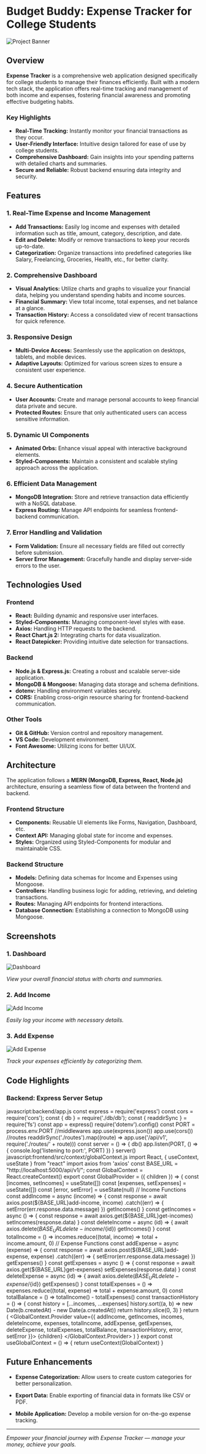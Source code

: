 # Budget Buddy: Expense Tracker for College Students

![Project Banner](./backend/S1.jpeg)

## Overview

**Expense Tracker** is a comprehensive web application designed specifically for college students to manage their finances efficiently. Built with a modern tech stack, the application offers real-time tracking and management of both income and expenses, fostering financial awareness and promoting effective budgeting habits.

### Key Highlights

- **Real-Time Tracking:** Instantly monitor your financial transactions as they occur.
- **User-Friendly Interface:** Intuitive design tailored for ease of use by college students.
- **Comprehensive Dashboard:** Gain insights into your spending patterns with detailed charts and summaries.
- **Secure and Reliable:** Robust backend ensuring data integrity and security.

## Features

### 1. **Real-Time Expense and Income Management**
- **Add Transactions:** Easily log income and expenses with detailed information such as title, amount, category, description, and date.
- **Edit and Delete:** Modify or remove transactions to keep your records up-to-date.
- **Categorization:** Organize transactions into predefined categories like Salary, Freelancing, Groceries, Health, etc., for better clarity.

### 2. **Comprehensive Dashboard**
- **Visual Analytics:** Utilize charts and graphs to visualize your financial data, helping you understand spending habits and income sources.
- **Financial Summary:** View total income, total expenses, and net balance at a glance.
- **Transaction History:** Access a consolidated view of recent transactions for quick reference.

### 3. **Responsive Design**
- **Multi-Device Access:** Seamlessly use the application on desktops, tablets, and mobile devices.
- **Adaptive Layouts:** Optimized for various screen sizes to ensure a consistent user experience.

### 4. **Secure Authentication**
- **User Accounts:** Create and manage personal accounts to keep financial data private and secure.
- **Protected Routes:** Ensure that only authenticated users can access sensitive information.

### 5. **Dynamic UI Components**
- **Animated Orbs:** Enhance visual appeal with interactive background elements.
- **Styled-Components:** Maintain a consistent and scalable styling approach across the application.

### 6. **Efficient Data Management**
- **MongoDB Integration:** Store and retrieve transaction data efficiently with a NoSQL database.
- **Express Routing:** Manage API endpoints for seamless frontend-backend communication.

### 7. **Error Handling and Validation**
- **Form Validation:** Ensure all necessary fields are filled out correctly before submission.
- **Server Error Management:** Gracefully handle and display server-side errors to the user.

## Technologies Used

### Frontend
- **React:** Building dynamic and responsive user interfaces.
- **Styled-Components:** Managing component-level styles with ease.
- **Axios:** Handling HTTP requests to the backend.
- **React Chart.js 2:** Integrating charts for data visualization.
- **React Datepicker:** Providing intuitive date selection for transactions.

### Backend
- **Node.js & Express.js:** Creating a robust and scalable server-side application.
- **MongoDB & Mongoose:** Managing data storage and schema definitions.
- **dotenv:** Handling environment variables securely.
- **CORS:** Enabling cross-origin resource sharing for frontend-backend communication.

### Other Tools
- **Git & GitHub:** Version control and repository management.
- **VS Code:** Development environment.
- **Font Awesome:** Utilizing icons for better UI/UX.

## Architecture

The application follows a **MERN (MongoDB, Express, React, Node.js)** architecture, ensuring a seamless flow of data between the frontend and backend.

### Frontend Structure
- **Components:** Reusable UI elements like Forms, Navigation, Dashboard, etc.
- **Context API:** Managing global state for income and expenses.
- **Styles:** Organized using Styled-Components for modular and maintainable CSS.

### Backend Structure
- **Models:** Defining data schemas for Income and Expenses using Mongoose.
- **Controllers:** Handling business logic for adding, retrieving, and deleting transactions.
- **Routes:** Managing API endpoints for frontend interactions.
- **Database Connection:** Establishing a connection to MongoDB using Mongoose.

## Screenshots

### 1. **Dashboard**

![Dashboard](./backend/S2.jpeg)

*View your overall financial status with charts and summaries.*

### 2. **Add Income**

![Add Income](./backend/S3.jpeg)

*Easily log your income with necessary details.*

### 3. **Add Expense**

![Add Expense](./backend/S4.jpeg)

*Track your expenses efficiently by categorizing them.*

## Code Highlights

### Backend: Express Server Setup
javascript:backend/app.js
const express = require('express')
const cors = require('cors');
const { db } = require('./db/db');
const { readdirSync } = require('fs')
const app = express()
require('dotenv').config()
const PORT = process.env.PORT
//middlewares
app.use(express.json())
app.use(cors())
//routes
readdirSync('./routes').map((route) => app.use('/api/v1', require('./routes/' + route)))
const server = () => {
db()
app.listen(PORT, () => {
console.log('listening to port:', PORT)
})
}
server()
javascript:frontend/src/context/globalContext.js
import React, { useContext, useState } from "react"
import axios from 'axios'
const BASE_URL = "http://localhost:5000/api/v1/";
const GlobalContext = React.createContext()
export const GlobalProvider = ({ children }) => {
const [incomes, setIncomes] = useState([])
const [expenses, setExpenses] = useState([])
const [error, setError] = useState(null)
// Income Functions
const addIncome = async (income) => {
const response = await axios.post(${BASE_URL}add-income, income)
.catch((err) => {
setError(err.response.data.message)
})
getIncomes()
}
const getIncomes = async () => {
const response = await axios.get(${BASE_URL}get-incomes)
setIncomes(response.data)
}
const deleteIncome = async (id) => {
await axios.delete(${BASE_URL}delete-income/${id})
getIncomes()
}
const totalIncome = () => incomes.reduce((total, income) => total + income.amount, 0)
// Expense Functions
const addExpense = async (expense) => {
const response = await axios.post(${BASE_URL}add-expense, expense)
.catch((err) => {
setError(err.response.data.message)
})
getExpenses()
}
const getExpenses = async () => {
const response = await axios.get(${BASE_URL}get-expenses)
setExpenses(response.data)
}
const deleteExpense = async (id) => {
await axios.delete(${BASE_URL}delete-expense/${id})
getExpenses()
}
const totalExpenses = () => expenses.reduce((total, expense) => total + expense.amount, 0)
const totalBalance = () => totalIncome() - totalExpenses()
const transactionHistory = () => {
const history = [...incomes, ...expenses]
history.sort((a, b) => new Date(b.createdAt) - new Date(a.createdAt))
return history.slice(0, 3)
}
return (
<GlobalContext.Provider value={{
addIncome,
getIncomes,
incomes,
deleteIncome,
expenses,
totalIncome,
addExpense,
getExpenses,
deleteExpense,
totalExpenses,
totalBalance,
transactionHistory,
error,
setError
}}>
{children}
</GlobalContext.Provider>
)
}
export const useGlobalContext = () => {
return useContext(GlobalContext)
}

## Future Enhancements

- **Expense Categorization:** Allow users to create custom categories for better personalization.
- **Export Data:** Enable exporting of financial data in formats like CSV or PDF.

- **Mobile Application:** Develop a mobile version for on-the-go expense tracking.


---

*Empower your financial journey with Expense Tracker — manage your money, achieve your goals.*
